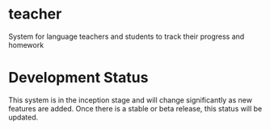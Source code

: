 # teacher
System for language teachers and students to track their progress and homework 

# Development Status
This system is in the inception stage and will change significantly as new features are added. Once there is a stable or beta release, this status will be updated.
